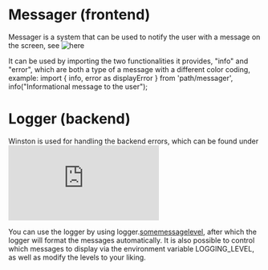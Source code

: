 # Messager (frontend)

Messager is a system that can be used to notify the user with a message on the screen, see ![here](https://github.com/Kurssiesitieto/kurssiesitieto-ohtuprojekti/tree/main/frontend/src/components/messager)

It can be used by importing the two functionalities it provides, "info" and "error", which are both a type of a message with a different color coding, example: import { info, error as displayError } from 'path/messager', info("Informational message to the user");

# Logger (backend)

Winston is used for handling the backend errors, which can be found under ![here](https://github.com/Kurssiesitieto/kurssiesitieto-ohtuprojekti/blob/main/backend/middleware/logger.js)

You can use the logger by using logger.[somemessagelevel]([yourmessage]), after which the logger will format the messages automatically. It is also possible to control which messages to display via the environment variable LOGGING_LEVEL, as well as modify the levels to your liking.